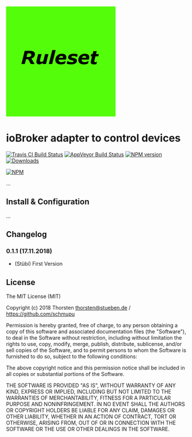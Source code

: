 ![Logo](admin/devicectrl.png)

# ioBroker adapter to control devices


[![Travis CI Build Status](https://travis-ci.org/schmupu/ioBroker.devicectrl.svg?branch=master)](https://travis-ci.org/schmupu/ioBroker.devicectrl)
[![AppVeyor Build Status](https://ci.appveyor.com/api/projects/status/github/schmupu/ioBroker.devicectrl?branch=master&svg=true)](https://ci.appveyor.com/project/schmupu/ioBroker-devicectrl/)
[![NPM version](http://img.shields.io/npm/v/iobroker.devicectrl.svg)](https://www.npmjs.com/package/iobroker.devicectrl)
[![Downloads](https://img.shields.io/npm/dm/iobroker.devicectrl.svg)](https://www.npmjs.com/package/iobroker.devicectrl)

[![NPM](https://nodei.co/npm/iobroker.devicectrl.png?downloads=true)](https://nodei.co/npm/iobroker.devicectrl/)

...

## Install & Configuration

...

## Changelog

### 0.1.1 (17.11.2018)
* (Stübi) First Version


## License
The MIT License (MIT)

Copyright (c) 2018 Thorsten <thorsten@stueben.de> / <https://github.com/schmupu>

Permission is hereby granted, free of charge, to any person obtaining a copy
of this software and associated documentation files (the "Software"), to deal
in the Software without restriction, including without limitation the rights
to use, copy, modify, merge, publish, distribute, sublicense, and/or sell
copies of the Software, and to permit persons to whom the Software is
furnished to do so, subject to the following conditions:

The above copyright notice and this permission notice shall be included in
all copies or substantial portions of the Software.

THE SOFTWARE IS PROVIDED "AS IS", WITHOUT WARRANTY OF ANY KIND, EXPRESS OR
IMPLIED, INCLUDING BUT NOT LIMITED TO THE WARRANTIES OF MERCHANTABILITY,
FITNESS FOR A PARTICULAR PURPOSE AND NONINFRINGEMENT. IN NO EVENT SHALL THE
AUTHORS OR COPYRIGHT HOLDERS BE LIABLE FOR ANY CLAIM, DAMAGES OR OTHER
LIABILITY, WHETHER IN AN ACTION OF CONTRACT, TORT OR OTHERWISE, ARISING FROM,
OUT OF OR IN CONNECTION WITH THE SOFTWARE OR THE USE OR OTHER DEALINGS IN
THE SOFTWARE.
